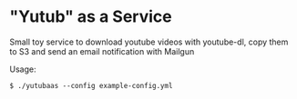 # "Yutub" as a Service

Small toy service to download youtube videos with youtube-dl, copy them to S3 and send an email notification with Mailgun

Usage:

```
$ ./yutubaas --config example-config.yml
```
